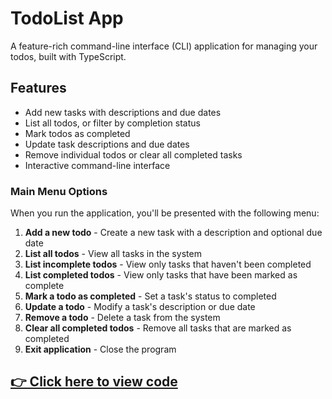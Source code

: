# TodoList App

A feature-rich command-line interface (CLI) application for managing your todos, built with TypeScript.

## Features

- Add new tasks with descriptions and due dates
- List all todos, or filter by completion status
- Mark todos as completed
- Update task descriptions and due dates
- Remove individual todos or clear all completed tasks
- Interactive command-line interface


### Main Menu Options

When you run the application, you'll be presented with the following menu:

1. **Add a new todo** - Create a new task with a description and optional due date
2. **List all todos** - View all tasks in the system
3. **List incomplete todos** - View only tasks that haven't been completed
4. **List completed todos** - View only tasks that have been marked as complete
5. **Mark a todo as completed** - Set a task's status to completed
6. **Update a todo** - Modify a task's description or due date
7. **Remove a todo** - Delete a task from the system
8. **Clear all completed todos** - Remove all tasks that are marked as completed
0. **Exit application** - Close the program
## [👉 Click here to view code](https://github.com/adimchikrilz/task9/blob/main/todoApp.ts)

